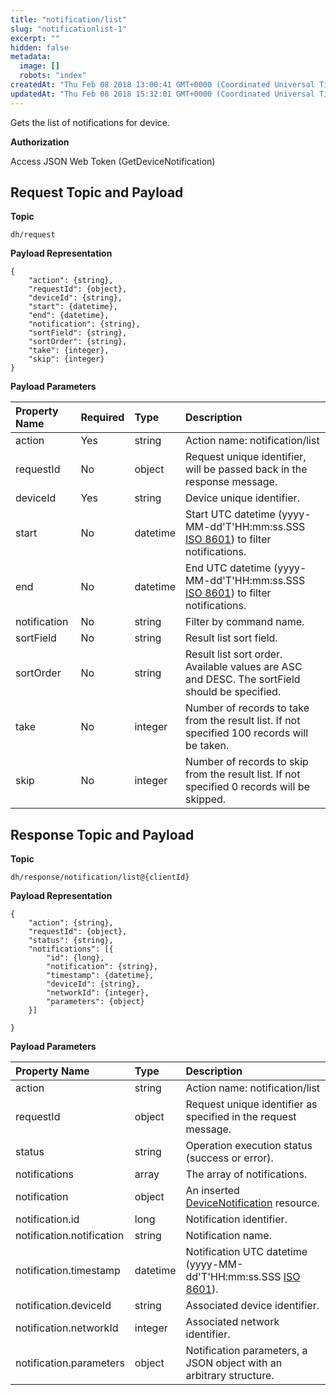 ```yaml
---
title: "notification/list"
slug: "notificationlist-1"
excerpt: ""
hidden: false
metadata: 
  image: []
  robots: "index"
createdAt: "Thu Feb 08 2018 13:00:41 GMT+0000 (Coordinated Universal Time)"
updatedAt: "Thu Feb 08 2018 15:32:01 GMT+0000 (Coordinated Universal Time)"
---
```

Gets the list of notifications for device.

**Authorization**

Access JSON Web Token (GetDeviceNotification)

## Request Topic and Payload

**Topic**

```text
dh/request
```

**Payload Representation**

```text
{
    "action": {string},
    "requestId": {object},
    "deviceId": {string},
    "start": {datetime},
    "end": {datetime},
    "notification": {string},
    "sortField": {string},
    "sortOrder": {string},
    "take": {integer},
    "skip": {integer}
}
```

**Payload Parameters**

| Property Name | Required | Type     | Description                                                                                                                |
| :------------ | :------- | :------- | :------------------------------------------------------------------------------------------------------------------------- |
| action        | Yes      | string   | Action name: notification/list                                                                                             |
| requestId     | No       | object   | Request unique identifier, will be passed back in the response message.                                                    |
| deviceId      | Yes      | string   | Device unique identifier.                                                                                                  |
| start         | No       | datetime | Start UTC datetime (yyyy-MM-dd'T'HH:mm:ss.SSS [ISO 8601](https://en.wikipedia.org/wiki/ISO_8601)) to filter notifications. |
| end           | No       | datetime | End UTC datetime (yyyy-MM-dd'T'HH:mm:ss.SSS [ISO 8601](https://en.wikipedia.org/wiki/ISO_8601)) to filter notifications.   |
| notification  | No       | string   | Filter by command name.                                                                                                    |
| sortField     | No       | string   | Result list sort field.                                                                                                    |
| sortOrder     | No       | string   | Result list sort order. Available values are ASC and DESC. The sortField should be specified.                              |
| take          | No       | integer  | Number of records to take from the result list. If not specified 100 records will be taken.                                |
| skip          | No       | integer  | Number of records to skip from the result list. If not specified 0 records will be skipped.                                |

## Response Topic and Payload

**Topic**

```text
dh/response/notification/list@{clientId}
```

**Payload Representation**

```text
{
    "action": {string},
    "requestId": {object},
    "status": {string},
    "notifications": [{
        "id": {long},
        "notification": {string},
        "timestamp": {datetime},
        "deviceId": {string},
        "networkId": {integer},
        "parameters": {object}
    }]

}
```

**Payload Parameters**

| Property Name             | Type     | Description                                                                                               |
| :------------------------ | :------- | :-------------------------------------------------------------------------------------------------------- |
| action                    | string   | Action name: notification/list                                                                            |
| requestId                 | object   | Request unique identifier as specified in the request message.                                            |
| status                    | string   | Operation execution status (success or error).                                                            |
| notifications             | array    | The array of notifications.                                                                               |
| notification              | object   | An inserted [DeviceNotification](doc:devicenotification)  resource.                                       |
| notification.id           | long     | Notification identifier.                                                                                  |
| notification.notification | string   | Notification name.                                                                                        |
| notification.timestamp    | datetime | Notification UTC datetime (yyyy-MM-dd'T'HH:mm:ss.SSS [ISO 8601](https://en.wikipedia.org/wiki/ISO_8601)). |
| notification.deviceId     | string   | Associated device identifier.                                                                             |
| notification.networkId    | integer  | Associated network identifier.                                                                            |
| notification.parameters   | object   | Notification parameters, a JSON object with an arbitrary structure.                                       |
